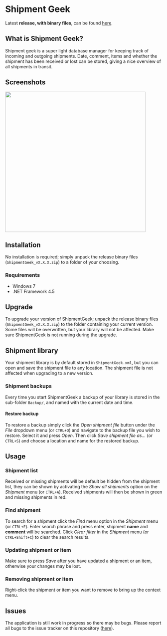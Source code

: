 ﻿# Shipment Geek
Latest **release, with binary files**, can be found [here](https://github.com/HebronNor/ShipmentGeek/releases).

## What is Shipment Geek?
Shipment geek is a super light database manager for keeping track of incoming and outgoing shipments. Date, comment, items and whether the shipment has been received or lost can be stored, giving a nice overview of all shipments in transit.

## Screenshots
<img src="https://cdn.uctrl.net/github/shipmentgeek/shipmentgeek_screen4.png" width="450">

## Installation
No installation is required; simply unpack the release binary files (`ShipmentGeek_vX.X.X.zip`) to a folder of your choosing.

### Requirements
* Windows 7
* .NET Framework 4.5

## Upgrade
To upgrade your version of ShipmentGeek; unpack the release binary files (`ShipmentGeek_vX.X.X.zip`) to the folder containing your current version. Some files will be overwritten, but your library will not be affected.
Make sure ShipmentGeek is not running during the upgrade.

## Shipment library
Your shipment library is by default stored in `ShipmentGeek.xml`, but you can open and save the shipment file to any location. The shipment file is not affected when upgrading to a new version.

### Shipment backups
Every time you start ShipmentGeek a backup of your library is stored in the sub-folder `Backup/`, and named with the current date and time.

#### Restore backup
To restore a backup simply click the _Open shipment file_ button under the _File_ dropdown menu (or `CTRL+O`) and navigate to the backup file you wish to restore. Select it and press _Open_.
Then click _Save shipment file as..._ (or `CTRL+S`) and choose a location and name for the restored backup.

## Usage

### Shipment list
Received or missing shipments will be default be hidden from the shipment list, they can be shown by activating the _Show all shipments_ option on the _Shipment_ menu (or `CTRL+A`).
Received shipments will then be shown in green and missing shipments in red.

### Find shipment
To search for a shipment click the _Find_ menu option in the _Shipment_ menu (or `CTRL+F`). Enter search phrase and press enter, shipment **name** and **comment** will be searched.
Click _Clear filter_ in the _Shipment_ menu (or `CTRL+Shift+C`) to clear the search results.

### Updating shipment or item
Make sure to press _Save_ after you have updated a shipment or an item, otherwise your changes may be lost.

### Removing shipment or item
Right-click the shipment or item you want to remove to bring up the context menu.

## Issues
The application is still work in progress so there may be bugs. Please report all bugs to the issue tracker on this repository ([here](https://github.com/HebronNor/ShipmentGeek/issues)).
